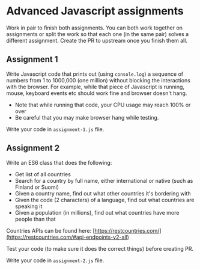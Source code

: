 # Advanced Javascript assignments
Work in pair to finish both assignments. You can both work together on assignments or split the work so that each one (in the same pair) solves a different assignment. Create the PR to upstream once you finish them all.

## Assignment 1
Write Javascript code that prints out (using `console.log`) a sequence of numbers from 1 to 1000,000 (one million) without blocking the interactions with the browser. For example, while that piece of Javascript is running, mouse, keyboard events etc should work fine and browser doesn't hang.

* Note that while running that code, your CPU usage may reach 100% or over
* Be careful that you may make browser hang while testing.

Write your code in `assignment-1.js` file.

## Assignment 2
Write an ES6 class that does the following:

* Get list of all countries
* Search for a country by full name, either international or native (such as Finland or Suomi)
* Given a country name, find out what other countries it's bordering with
* Given the code (2 characters) of a language, find out what countries are speaking it
* Given a population (in millions), find out what countries have more people than that

Countries APIs can be found here: [https://restcountries.com/](https://restcountries.com/#api-endpoints-v2-all)

Test your code (to make sure it does the correct things) before creating PR.

Write your code in `assignment-2.js` file.
